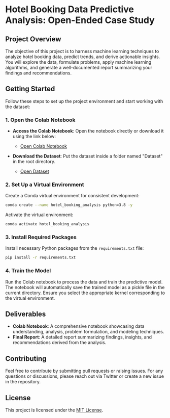
# **Hotel Booking Data Predictive Analysis: Open-Ended Case Study**

## Project Overview

The objective of this project is to harness machine learning techniques to analyze hotel booking data, predict trends, and derive actionable insights. You will explore the data, formulate problems, apply machine learning algorithms, and generate a well-documented report summarizing your findings and recommendations.

## Getting Started

Follow these steps to set up the project environment and start working with the dataset:

### 1. Open the Colab Notebook

- **Access the Colab Notebook**: Open the notebook directly or download it using the link below:
  - [Open Colab Notebook](https://github.com/Samarjeet-singh-chhabra/OYO_Predictive_Analytics/blob/main/OYO_ASSIGNMENT_NOTEBOOK.ipynb)

- **Download the Dataset**: Put the dataset inside a folder named "Dataset" in the root directory.
  - [Open Dataset](https://drive.google.com/drive/folders/1fgaA7Zn2Rk12VGwS-CA8K0Q6udfoZDYQ?usp=sharing)

### 2. Set Up a Virtual Environment

Create a Conda virtual environment for consistent development:

```bash
conda create --name hotel_booking_analysis python=3.8 -y
```

Activate the virtual environment:

```bash
conda activate hotel_booking_analysis
```

### 3. Install Required Packages

Install necessary Python packages from the `requirements.txt` file:

```bash
pip install -r requirements.txt
```

### 4. Train the Model

Run the Colab notebook to process the data and train the predictive model. The notebook will automatically save the trained model as a pickle file in the current directory. Ensure you select the appropriate kernel corresponding to the virtual environment.

## Deliverables

- **Colab Notebook**: A comprehensive notebook showcasing data understanding, analysis, problem formulation, and modeling techniques.
- **Final Report**: A detailed report summarizing findings, insights, and recommendations derived from the analysis.

## Contributing

Feel free to contribute by submitting pull requests or raising issues. For any questions or discussions, please reach out via Twitter or create a new issue in the repository.

## License

This project is licensed under the [MIT License](LICENSE).
